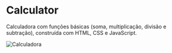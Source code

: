 # Calculator
Calculadora com funções básicas (soma, multiplicação, divisão e subtração), construída com HTML, CSS e JavaScript.

![Calculadora](https://user-images.githubusercontent.com/32310339/191526091-14ab37d9-70b0-4932-bdac-1d3b829e84a5.gif)
